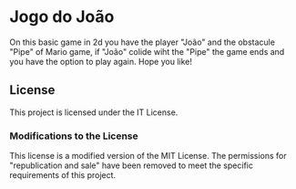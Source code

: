 # Jogo do João

On this basic game in 2d you have the player "João" and the obstacule "Pipe" of Mario game, if "João" colide wiht the "Pipe" the game ends and you have the option to play again. Hope you like!

## License

This project is licensed under the IT License.

### Modifications to the License

This license is a modified version of the MIT License. The permissions for "republication and sale" have been removed to meet the specific requirements of this project.

